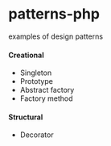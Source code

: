 # patterns-php
examples of design patterns

#### Creational

* Singleton
* Prototype
* Abstract factory
* Factory method

#### Structural

* Decorator
